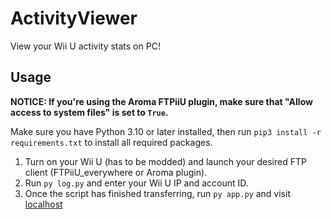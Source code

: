 # ActivityViewer

View your Wii U activity stats on PC!

## Usage

**NOTICE: If you're using the Aroma FTPiiU plugin, make sure that "Allow access to system files" is set to `True`.**

Make sure you have Python 3.10 or later installed, then run `pip3 install -r requirements.txt` to install all required packages.

1. Turn on your Wii U (has to be modded) and launch your desired FTP client (FTPiiU_everywhere or Aroma plugin).
2. Run `py log.py` and enter your Wii U IP and account ID.
3. Once the script has finished transferring, run `py app.py` and visit [localhost](http://localhost)
